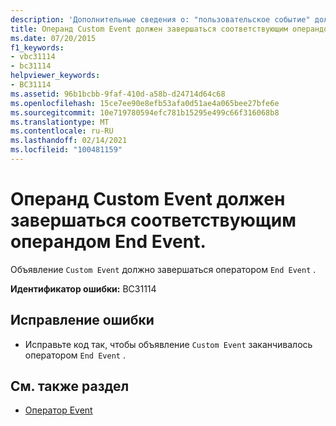 ```yaml
---
description: 'Дополнительные сведения о: "пользовательское событие" должно заканчиваться соответствующим "завершающим событием"'
title: Операнд Custom Event должен завершаться соответствующим операндом End Event.
ms.date: 07/20/2015
f1_keywords:
- vbc31114
- bc31114
helpviewer_keywords:
- BC31114
ms.assetid: 96b1bcbb-9faf-410d-a58b-d24714d64c68
ms.openlocfilehash: 15ce7ee90e8efb53afa0d51ae4a065bee27bfe6e
ms.sourcegitcommit: 10e719780594efc781b15295e499c66f316068b8
ms.translationtype: MT
ms.contentlocale: ru-RU
ms.lasthandoff: 02/14/2021
ms.locfileid: "100481159"
---
```

# <a name="custom-event-must-end-with-a-matching-end-event"></a>Операнд Custom Event должен завершаться соответствующим операндом End Event.

Объявление `Custom Event` должно завершаться оператором `End Event` .  
  
 **Идентификатор ошибки:** BC31114  
  
## <a name="to-correct-this-error"></a>Исправление ошибки  
  
- Исправьте код так, чтобы объявление `Custom Event` заканчивалось оператором `End Event` .  
  
## <a name="see-also"></a>См. также раздел

- [Оператор Event](../language-reference/statements/event-statement.md)
